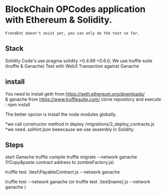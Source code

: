 # BlockChain OPCodes application with Ethereum & Solidity.  
    FrondEnt doesn't exist yet, you can only do the test so far.

## Stack
Solidity Code's use pragma solidity >0.4.99 <0.6.0;
We use truffle suite (truffle & Ganache)
Test with Web3 Transaction against Ganache

## install
You need to install geth from https://geth.ethereum.org/downloads/  
    & ganache from https://www.trufflesuite.com/
clone repository and execute : npm install

The better opcion is install the node modules globally. 

*we call constructor method in deploy /migrations/2_deploy_contracts.js
*we need .solhint.json beeecause we use assembly in Solidity. 

## Steps
start Ganache
truffle compile
truffle migrate --network ganache  (!!Copy&paste contract address to zombieFactory.js)

truffle test .\test\PayableContract.js --network ganache

truffle test --network ganache  (or truffle test .\test\[name].js --network ganache  )



